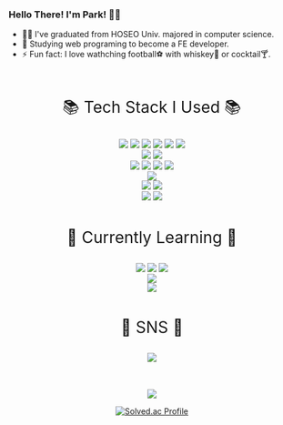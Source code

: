 
### Hello There! I'm Park! 🙋‍♂️

- 👨‍🎓 I've graduated from HOSEO Univ. majored in computer science.
- 🌱 Studying web programing to become a FE developer.
- ⚡ Fun fact: I love wathching football⚽ with whiskey🥃 or cocktail🍸.

<br>
<div align=center>
	<p style="font-size: 1.75rem">📚 Tech Stack I Used 📚</p>
</div>

<div align="center">
	<img src="https://img.shields.io/badge/C-A8B9CC?style=for-the-badge&logo=C&logoColor=white"/>
	<img src="https://img.shields.io/badge/C++-00599C?style=for-the-badge&logo=C%2B%2B&logoColor=white"/>
	<img src="https://img.shields.io/badge/C%23-239120?style=for-the-badge&logo=csharp&logoColor=white"/>
	<img src="https://img.shields.io/badge/JAVA-007396?style=for-the-badge&logo=java&logoColor=white">
	<img src="https://img.shields.io/badge/PYTHON-3776AB?style=for-the-badge&logo=Python&logoColor=white"/>
	<img src="https://img.shields.io/badge/TENSORFLOW-FF6F00?style=for-the-badge&logo=tensorflow&logoColor=white"/>
	<br>
	<img src="https://img.shields.io/badge/ORACLE-F80000?style=for-the-badge&logo=oracle&logoColor=white">
	<img src="https://img.shields.io/badge/MYSQL-4479A1?style=for-the-badge&logo=mysql&logoColor=white">
	<br>
	<img src="https://img.shields.io/badge/DJANGO-092E20?style=for-the-badge&logo=django&logoColor=white">
	<img src="https://img.shields.io/badge/UNITY-000000?style=for-the-badge&logo=unity&logoColor=white">
	<img src="https://img.shields.io/badge/ANDROID STUDIO-3DDC84?style=for-the-badge&logo=androidstudio&logoColor=white">
	<img src="https://img.shields.io/badge/JUPYTER-F37626?style=for-the-badge&logo=jupyter&logoColor=white">
	<br>
	<img src="https://img.shields.io/badge/LINUX-FCC624?style=for-the-badge&logo=linux&logoColor=black">
	<br>
	<img src="https://img.shields.io/badge/RASPBERRY PI-A22846?style=for-the-badge&logo=raspberrypi&logoColor=white">
	<img src="https://img.shields.io/badge/ARDUINO-00979D?style=for-the-badge&logo=ARDUINO&logoColor=white">
	<br>
	<img src="https://img.shields.io/badge/GITHUB-181717?style=for-the-badge&logo=GitHub&logoColor=white"/>
	<img src="https://img.shields.io/badge/GIT-F05032?style=for-the-badge&logo=Git&logoColor=white"/>
</div>

<br>

<div align=center>
	<p style="font-size: 1.75rem">📖 Currently Learning 📖</p>
</div>

<div align="center">
	<img src="https://img.shields.io/badge/HTML-E34F26?style=for-the-badge&logo=HTML5&logoColor=white"/>
	<img src="https://img.shields.io/badge/CSS-1572B6?style=for-the-badge&logo=CSS3&logoColor=white"/>
	<img src="https://img.shields.io/badge/JAVASCRIPT-F7DF1E?style=for-the-badge&logo=Javascript&logoColor=white"/>
	<br>
	<img src="https://img.shields.io/badge/REACT-61DAFB?style=for-the-badge&logo=React&logoColor=white"/>
	<br>
	<img src="https://img.shields.io/badge/DJANGO-092E20?style=for-the-badge&logo=django&logoColor=white">
</div>

<br>

<div align=center>
	<p style="font-size: 1.75rem">🎨 SNS 🎨</p>
</div>
<div align=center>
	<a href="https://www.instagram.com/dthyunjun/">
		<img src="https://img.shields.io/badge/Instagram-E4405F?style=for-the-badge&logo=Instagram&logoColor=white"/>
	</a>
</div>
<br></br>

<div align=center>

![](https://github-readme-streak-stats.herokuapp.com/?user=DT-HYUNJUN&theme=react&hide_border=false)

[![Solved.ac Profile](http://mazassumnida.wtf/api/v2/generate_badge?boj=anglelous)](https://solved.ac/anglelous/)

</div>